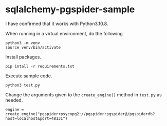 # sqlalchemy-pgspider-sample

I have confirmed that it works with Python3.10.8.

When running in a virtual environment, do the following
```
python3 -m venv
source venv/bin/activate 
```

Install packages.

```
pip intall -r requirements.txt 
```

Execute sample code.
```
python3 test.py
```

Change the arguments given to the `create_engine()` method in `test.py` as needed.

```
engine = create_engine("pgspider+psycopg2://pgspider:pgspider@/pgspiderdb?host=localhost&port=48131")
```

